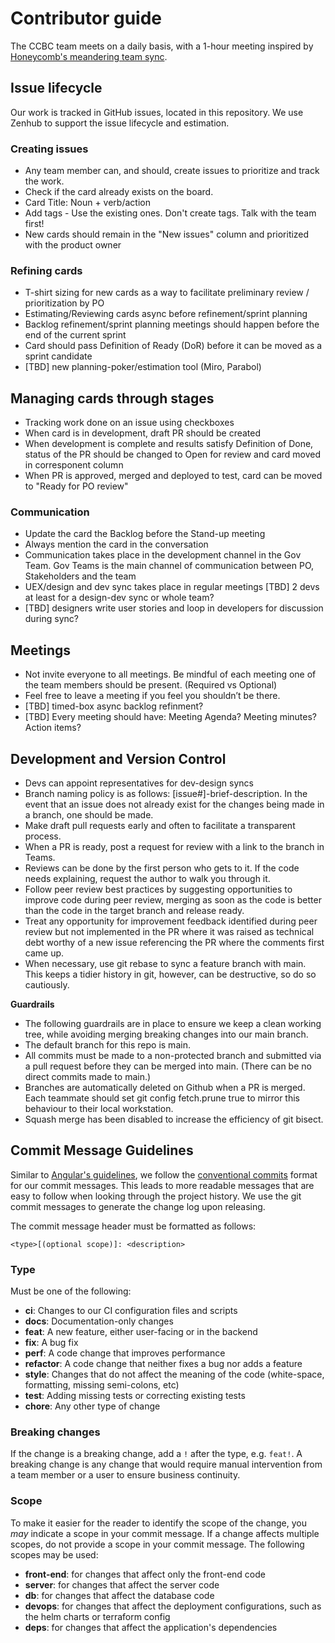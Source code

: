 # Contributor guide

The CCBC team meets on a daily basis, with a 1-hour meeting inspired by [Honeycomb's meandering team sync](https://www.honeycomb.io/blog/standup-meetings-are-dead/).

## Issue lifecycle

Our work is tracked in GitHub issues, located in this repository. We use Zenhub to support the issue lifecycle and estimation.

### Creating issues

- Any team member can, and should, create issues to prioritize and track the work.
- Check if the card already exists on the board.
- Card Title: Noun + verb/action
- Add tags - Use the existing ones. Don't create tags. Talk with the team first!
- New cards should remain in the "New issues" column and prioritized with the product owner

### Refining cards

- T-shirt sizing for new cards as a way to facilitate preliminary review / prioritization by PO
- Estimating/Reviewing cards async before refinement/sprint planning
- Backlog refinement/sprint planning meetings should happen before the end of the current sprint
- Card should pass Definition of Ready (DoR) before it can be moved as a sprint candidate
- [TBD] new planning-poker/estimation tool (Miro, Parabol)

## Managing cards through stages

- Tracking work done on an issue using checkboxes
- When card is in development, draft PR should be created
- When development is complete and results satisfy Definition of Done, status of the PR should be changed to Open for review and card moved in corresponent column
- When PR is approved, merged and deployed to test, card can be moved to "Ready for PO review"

### Communication

- Update the card the Backlog before the Stand-up meeting
- Always mention the card in the conversation
- Communication takes place in the development channel in the Gov Team. Gov Teams is the main channel of communication between PO, Stakeholders and the team
- UEX/design and dev sync takes place in regular meetings [TBD] 2 devs at least for a design-dev sync or whole team?
- [TBD] designers write user stories and loop in developers for discussion during sync?

## Meetings

- Not invite everyone to all meetings. Be mindful of each meeting one of the team members should be present. (Required vs Optional)
- Feel free to leave a meeting if you feel you shouldn’t be there.
- [TBD] timed-box async backlog refinment?
- [TBD] Every meeting should have: Meeting Agenda? Meeting minutes? Action items?

## Development and Version Control

- Devs can appoint representatives for dev-design syncs
- Branch naming policy is as follows: [issue#]-brief-description. In the event that an issue does not already exist for the changes being made in a branch, one should be made.
- Make draft pull requests early and often to facilitate a transparent process.
- When a PR is ready, post a request for review with a link to the branch in Teams.
- Reviews can be done by the first person who gets to it. If the code needs explaining, request the author to walk you through it.
- Follow peer review best practices by suggesting opportunities to improve code during peer review, merging as soon as the code is better than the code in the target branch and release ready.
- Treat any opportunity for improvement feedback identified during peer review but not implemented in the PR where it was raised as technical debt worthy of a new issue referencing the PR where the comments first came up.
- When necessary, use git rebase to sync a feature branch with main. This keeps a tidier history in git, however, can be destructive, so do so cautiously.

**Guardrails**

- The following guardrails are in place to ensure we keep a clean working tree, while avoiding merging breaking changes into our main branch.
- The default branch for this repo is main.
- All commits must be made to a non-protected branch and submitted via a pull request before they can be merged into main. (There can be no direct commits made to main.)
- Branches are automatically deleted on Github when a PR is merged. Each teammate should set git config fetch.prune true to mirror this behaviour to their local workstation.
- Squash merge has been disabled to increase the efficiency of git bisect.

## Commit Message Guidelines

Similar to [Angular's guidelines](https://github.com/angular/angular/blob/22b96b9/CONTRIBUTING.md#-commit-message-guidelines), we follow the [conventional commits](https://www.conventionalcommits.org/en/v1.0.0/) format for our commit messages. This leads to more readable messages that are easy to follow when looking through the project history. We use the git commit messages to generate the change log upon releasing.

The commit message header must be formatted as follows:

`<type>[(optional scope)]: <description>`

### Type

Must be one of the following:

- **ci**: Changes to our CI configuration files and scripts
- **docs**: Documentation-only changes
- **feat**: A new feature, either user-facing or in the backend
- **fix**: A bug fix
- **perf**: A code change that improves performance
- **refactor**: A code change that neither fixes a bug nor adds a feature
- **style**: Changes that do not affect the meaning of the code (white-space, formatting, missing semi-colons, etc)
- **test**: Adding missing tests or correcting existing tests
- **chore**: Any other type of change

### Breaking changes

If the change is a breaking change, add a `!` after the type, e.g. `feat!`. A breaking change is any change that would require manual intervention from a team member or a user to ensure business continuity.

### Scope

To make it easier for the reader to identify the scope of the change, you _may_ indicate a scope in your commit message.
If a change affects multiple scopes, do not provide a scope in your commit message.
The following scopes may be used:

- **front-end**: for changes that affect only the front-end code
- **server**: for changes that affect the server code
- **db**: for changes that affect the database code
- **devops**: for changes that affect the deployment configurations, such as the helm charts or terraform config
- **deps**: for changes that affect the application's dependencies
